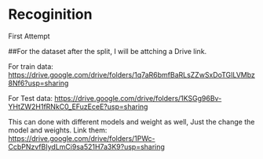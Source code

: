 # Recoginition
First Attempt

##For the dataset after the split, I will be attching a Drive link.

For train data: https://drive.google.com/drive/folders/1q7aR6bmfBaRLsZZwSxDoTGILVMbz8Nf6?usp=sharing

For Test data: https://drive.google.com/drive/folders/1KSGg96Bv-YHtZW2H1fRNkC0_EFuzEceE?usp=sharing

This can done with different models and weight as well, Just the change the model and weights.
Link them: https://drive.google.com/drive/folders/1PWc-CcbPNzvfBIydLmCi9sa521H7a3K9?usp=sharing

